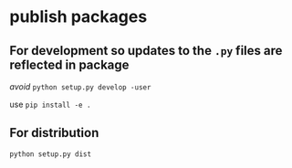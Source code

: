# publish packages 

##  For development so updates to the `.py` files are reflected in package
_avoid_ `python setup.py develop -user`

use `pip install -e .`

##  For distribution
`python setup.py dist`

